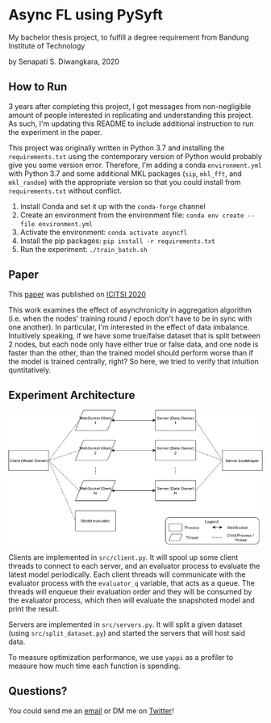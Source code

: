 # Async FL using PySyft
My bachelor thesis project, to fulfill a degree requirement from Bandung Institute of Technology

by Senapati S. Diwangkara, 2020

## How to Run
3 years after completing this project, I got messages from non-negligible amount of people interested in replicating and understanding this project. 
As such, I'm updating this README to include additional instruction to run the experiment in the paper.

This project was originally written in Python 3.7 and installing the `requirements.txt` using the contemporary version of Python would probably give you some version error.
Therefore, I'm adding a conda `environment.yml` with Python 3.7 and some additional MKL packages (`sip`, `mkl_fft`, and `mkl_random`) with the appropriate version so that you could install from `requirements.txt` without conflict.

1. Install Conda and set it up with the `conda-forge` channel
2. Create an environment from the environment file: `conda env create --file environment.yml`
3. Activate the environment: `conda activate asyncfl`
4. Install the pip packages: `pip install -r requirements.txt`
5. Run the experiment: `./train_batch.sh`

## Paper
This [paper](paper.pdf) was published on [ICITSI 2020](https://ieeexplore.ieee.org/document/9264958)

This work examines the effect of asynchronicity in aggregation algorithm (i.e. when the nodes' training round / epoch don't have to be in sync with one another). 
In particular, I'm interested in the effect of data imbalance. 
Intuitively speaking, if we have some true/false dataset that is split between 2 nodes, but each node only have either true or false data, and one node is faster than the other, than the trained model should perform worse than if the model is trained centrally, right?
So here, we tried to verify that intuition quntitatively.

## Experiment Architecture
![Arch](arch.png)

Clients are implemented in `src/client.py`. 
It will spool up some client threads to connect to each server, and an evaluator process to evaluate the latest model periodically. 
Each client threads will communicate with the evaluator process with the `evaluator_q` variable, that acts as a queue. 
The threads will enqueue their evaluation order and they will be consumed by the evaluator process, which then will evaluate the snapshoted model and print the result.

Servers are implemented in `src/servers.py`. 
It will split a given dataset (using `src/split_dataset.py`) and started the servers that will host said data.

To measure optimization performance, we use `yappi` as a profiler to measure how much time each function is spending.

## Questions?
You could send me an [email](https://www.cs.jhu.edu/~diwangs/) or DM me on [Twitter](https://twitter.com/diwangs_)!